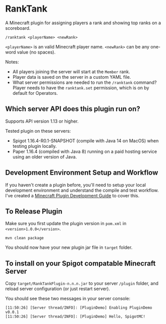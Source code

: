 # RankTank

A Minecraft plugin for assigning players a rank and showing top ranks on a scoreboard.

    /ranktank <playerName> <newRank>

`<playerName>` is an valid Minecraft player name. `<newRank>` can be any one-word value (no spaces).

<!-- Ranks are (highest rank listed first):

1. MVP++
2. MVP+
3. MVP
4. VIP+
5. VIP
6. Member (default) -->

Notes:

- All players joining the server will start at the `Member` rank.
- Player data is saved on the server in a custom YAML file.
- What server permissions are needed to run the `/ranktank` command? Player needs to have the `ranktank.set` permission, which is on by default for Operators.

## Which server API does this plugin run on?

Supports API version 1.13 or higher.

Tested plugin on these servers:
* Spigot 1.16.4-R0.1-SNAPSHOT (compile with Java 14 on MacOS) when testing plugin locally.
* Paper 1.16.4 (compiled with Java 8) running on a paid hosting service using an older version of Java.

## Development Environment Setup and Workflow

If you haven't create a plugin before, you'll need to setup your local development environment and understand the compile and test workflow. I've created a [Minecraft Plugin Development Guide](https://gist.github.com/briangershon/7a009cad2a1e11a7b785e8b8bf6ada1a) to cover this.

## To Release Plugin

Make sure you first update the plugin version in `pom.xml` in `<version>1.0.0</version>`.

    mvn clean package

You should now have your new plugin jar file in `target` folder.

## To install on your Spigot compatable Minecraft Server

Copy `target/RankTankPlugin-n.n.n.jar` to your server `/plugin` folder, and reload server configuration (or just restart server).

You should see these two messages in your server console:

```
[11:50:26] [Server thread/INFO]: [PluginDemo] Enabling PluginDemo v0.0.1
[11:50:26] [Server thread/INFO]: [PluginDemo] Hello, SpigotMC!
```
